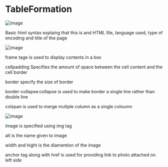 # TableFormation

![image](https://github.com/EaswaranPottiK/TableFormation/assets/38095510/cc7f91d1-d410-4db9-8efc-a4b6dd903d4e)

Basic html syntax explaing that this is and HTML file, language used, type of encoding and title of the page

![image](https://github.com/EaswaranPottiK/TableFormation/assets/38095510/3d64718c-3e15-44d5-a2ba-de64eb4ac0d2)

frame tage is used to display contents in a box

cellpadding Specifies the amount of space between the cell content and the cell border

border specify the size of border

border-collapse:collapse is used to make border a single line rather than double line

colspan is used to merge multple column as a single coloumn


![image](https://github.com/EaswaranPottiK/TableFormation/assets/38095510/2af171dc-e08e-4b68-befc-603a9169e223)

Image is specified using img tag 

alt is the name given to image

width and hight is the diamention of the image

anchor tag along with href is used for providing link to photo attached on left side 







